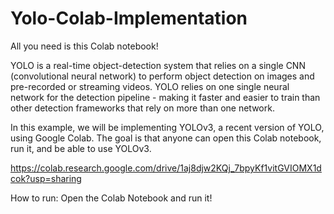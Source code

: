 # Yolo-Colab-Implementation
All you need is this Colab notebook!

YOLO is a real-time object-detection system that relies on a single CNN (convolutional neural network) to perform object detection on images and pre-recorded or streaming videos. YOLO relies on one single neural network for the detection pipeline - making it faster and easier to train than other detection frameworks that rely on more than one network. 

In this example, we will be implementing YOLOv3, a recent version of YOLO, using Google Colab. The goal is that anyone can open this Colab notebook, run it, and be able to use YOLOv3.


https://colab.research.google.com/drive/1aj8djw2KQj_7bpyKf1vitGVIOMX1dcok?usp=sharing


How to run:
Open the Colab Notebook and run it!
